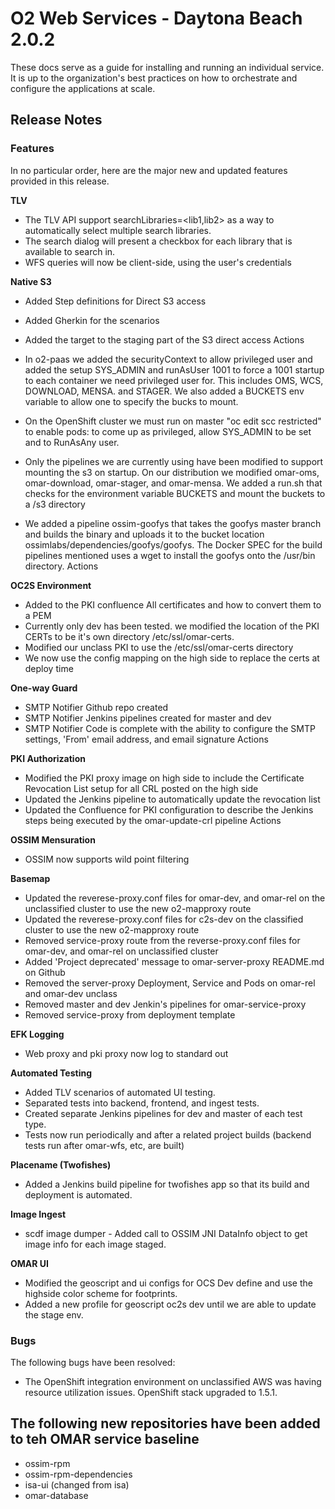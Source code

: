 # O2 Web Services - Daytona Beach 2.0.2

These docs serve as a guide for installing and running an individual service. It is up to the organization's best practices on how to orchestrate and configure the applications at scale.

## Release Notes

### Features
In no particular order, here are the major new and updated features provided in this release.

**TLV**
* The TLV API support searchLibraries=<lib1,lib2> as a way to automatically select multiple search libraries.
* The search dialog will present a checkbox for each library that is available to search in.
* WFS queries will now be client-side, using the user's credentials

**Native S3**
* Added Step definitions for Direct S3 access
* Added Gherkin for the scenarios
* Added the target to the staging part of the S3 direct access	Actions

* In o2-paas we added the securityContext to allow privileged user and added the setup SYS_ADMIN and runAsUser 1001 to force a 1001 startup to each container we need privileged user for. This includes OMS, WCS, DOWNLOAD, MENSA. and STAGER. We also added a BUCKETS env variable to allow one to specify the bucks to mount.
* On the OpenShift cluster we must run on master "oc edit scc restricted" to enable pods: to come up as privileged, allow SYS_ADMIN to be set and to RunAsAny user.
* Only the pipelines we are currently using have been modified to support mounting the s3 on startup. On our distribution we modified omar-oms, omar-download, omar-stager, and omar-mensa. We added a run.sh that checks for the environment variable BUCKETS and mount the buckets to a /s3 directory
* We added a pipeline ossim-goofys that takes the goofys master branch and builds the binary and uploads it to the bucket location ossimlabs/dependencies/goofys/goofys. The Docker SPEC for the build pipelines mentioned uses a wget to install the goofys onto the /usr/bin directory.	Actions

**OC2S Environment**
* Added to the PKI confluence All certificates and how to convert them to a PEM
* Currently only dev has been tested. we modified the location of the PKI CERTs to be it's own directory /etc/ssl/omar-certs.
* Modified our unclass PKI to use the /etc/ssl/omar-certs directory
* We now use the config mapping on the high side to replace the certs at deploy time

**One-way Guard**
* SMTP Notifier Github repo created
* SMTP Notifier Jenkins pipelines created for master and dev
* SMTP Notifier Code is complete with the ability to configure the SMTP settings, 'From' email address, and email signature	Actions

**PKI Authorization**
* Modified the PKI proxy image on high side to include the Certificate Revocation List setup for all CRL posted on the high side
* Updated the Jenkins pipeline to automatically update the revocation list
* Updated the Confluence for PKI configuration to describe the Jenkins steps being executed by the omar-update-crl pipeline	Actions

**OSSIM Mensuration**
* OSSIM now supports wild point filtering

**Basemap**
* Updated the reverese-proxy.conf files for omar-dev, and omar-rel on the unclassified cluster to use the new o2-mapproxy route
* Updated the reverese-proxy.conf files for c2s-dev on the classified cluster to use the new o2-mapproxy route
* Removed service-proxy route from the reverse-proxy.conf files for omar-dev, and omar-rel on unclassified cluster
* Added 'Project deprecated' message to omar-server-proxy README.md on Github
* Removed the server-proxy Deployment, Service and Pods on omar-rel and omar-dev unclass
* Removed master and dev Jenkin's pipelines for omar-service-proxy
* Removed service-proxy from deployment template

**EFK Logging**
* Web proxy and pki proxy now log to standard out

**Automated Testing**
* Added TLV scenarios of automated UI testing.
* Separated tests into backend, frontend, and ingest tests.
* Created separate Jenkins pipelines for dev and master of each test type.
* Tests now run periodically and after a related project builds (backend tests run after omar-wfs, etc, are built)

**Placename (Twofishes)**
* Added a Jenkins build pipeline for twofishes app so that its build and deployment is automated.

**Image Ingest**
* scdf image dumper - Added call to OSSIM JNI DataInfo object to get image info for each image staged.

**OMAR UI**
* Modified the geoscript and ui configs for OCS Dev define and use the highside color scheme for footprints.
* Added a new profile for geoscript oc2s dev until we are able to update the stage env.

### Bugs
The following bugs have been resolved:

* The OpenShift integration environment on unclassified AWS was having resource utilization issues. OpenShift stack upgraded to 1.5.1.

## The following new repositories have been added to teh OMAR service baseline

* ossim-rpm
* ossim-rpm-dependencies
* isa-ui (changed from isa)
* omar-database
